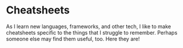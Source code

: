# Cheatsheets

As I learn new languages, frameworks, and other tech, I like to make cheatsheets specific to the things that I struggle to remember. Perhaps someone else may find them useful, too. Here they are!
